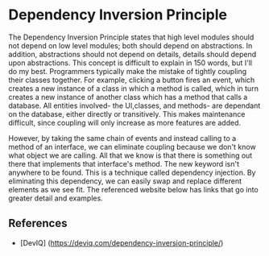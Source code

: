 # Dependency Inversion Principle
The Dependency Inversion Principle states that high level modules should not depend on low level modules; both should depend on abstractions. In addition, abstractions should not depend on details, details should depend upon abstractions. This concept is difficult to explain in 150 words, but I'll do my best. Programmers typically make the mistake of tightly coupling their classes together. For example, clicking a button fires an event, which creates a new instance of a class in which a method is called, which in turn creates a new instance of another class which has a method that calls a database. All entities involved- the UI,classes, and methods- are dependant on the database, either directly or transitively. This makes maintenance difficult, since coupling will only increase as more features are added. 

However, by taking the same chain of events and instead calling to a method of an interface, we can eliminate coupling because we don't know what object we are calling. All that we know is that there is something out there that implements that interface's method. The new keyword isn't anywhere to be found. This is a technique called dependency injection. By eliminating this dependency, we can easily swap and replace different elements as we see fit. The referenced website below has links that go into greater detail and examples. 

## References
- [DevIQ] (https://deviq.com/dependency-inversion-principle/)